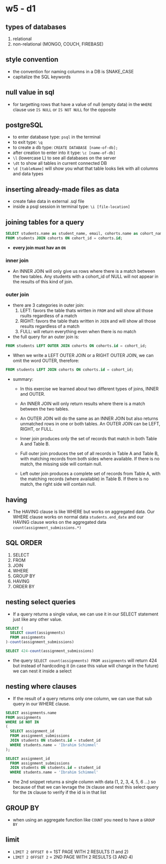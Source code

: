 # w5 - d1

## types of databases
1. relational
2. non-relational (MONGO, COUCH, FIREBASE)

## style convention
* the convention for naming columns in a DB is SNAKE_CASE
* capitalize the SQL keywords

## null value in sql
* for targetting rows that have a value of null (empty data) in the `WHERE` clause use `IS NULL` or `IS NOT NULL` for the opposite

## postgreSQL
* to enter database type: `psql` in the terminal
* to exit type: `\q`
* to create a db type: `CREATE DATABASE [name-of-db];`
* after creation to enter into it type: `\c [name-of-db]`
* `\l` (lowercase L) to see all databases on the server
* `\dt` to show all tables in current connected DB
* `\d [tableName]` will show you what that table looks liek with all columns and data types

## inserting already-made files as data
* create fake data in external .sql file
* inside a psql session in terminal type: `\i [file-location]`

## joining tables for a query
```sql
SELECT students.name as student_name, email, cohorts.name as cohort_name
FROM students JOIN cohorts ON cohort_id = cohorts.id;
```
* <strong>every join must hav an `ON`</strong>
### inner join
* An INNER JOIN will only give us rows where there is a match between the two tables. Any students with a cohort_id of NULL will not appear in the results of this kind of join.
### outer join
* there are 3 categories in outer join:
  1. LEFT: favors the table thats wirtten in `FROM` and will show all those rsults regardless of a match
  2. RIGHT: favors the table thats written in `JOIN` and will show all those results regardless of a match
  3. FULL: will return everything even when there is no match
* the full query for an outer join is:
```sql
FROM students LEFT OUTER JOIN cohorts ON cohorts.id = cohort_id;
```
* When we write a LEFT OUTER JOIN or a RIGHT OUTER JOIN, we can omit the word OUTER, therefore:
```sql
FROM students LEFT JOIN cohorts ON cohorts.id = cohort_id;
```
* summary:
  * In this exercise we learned about two different types of joins, INNER and OUTER.

  * An INNER JOIN will only return results where there is a match between the two tables.

  * An OUTER JOIN will do the same as an INNER JOIN but also returns unmatched rows in one or both tables. An OUTER JOIN can be LEFT, RIGHT, or FULL.

  * Inner join produces only the set of records that match in both Table A and Table B.

  * Full outer join produces the set of all records in Table A and Table B, with matching records from both sides where available. If there is no match, the missing side will contain null.

  * Left outer join produces a complete set of records from Table A, with the matching records (where available) in Table B. If there is no match, the right side will contain null.

## having
* The HAVING clause is like WHERE but works on aggregated data. Our WHERE clause works on normal data `students.end_date` and our HAVING clause works on the aggregated data `count(assignment_submissions.*)`

## SQL ORDER
1. SELECT
2. FROM
3. JOIN
4. WHERE
5. GROUP BY
6. HAVING
7. ORDER BY

## nesting select queries
* If a query returns a single value, we can use it in our SELECT statement just like any other value.

```sql
SELECT (
  SELECT count(assignments)
  FROM assignments
)-count(assignment_submissions)
```

```sql
SELECT 424-count(assignment_submissions)
```

* the query `SELECT count(assignments)
  FROM assignments` will return 424 but instead of hardcoding it (in case this value will change in the future) we can nest it inside a select

## nesting where clauses
* If the result of a query returns only one column, we can use that sub query in our WHERE clause.

```sql
SELECT assignments.name
FROM assignments 
WHERE id NOT IN
(
  SELECT assignment_id
  FROM assignment_submissions
  JOIN students ON students.id = student_id
  WHERE students.name = 'Ibrahim Schimmel'
);
```
```sql
SELECT assignment_id
  FROM assignment_submissions
  JOIN students ON students.id = student_id
  WHERE students.name = 'Ibrahim Schimmel'
```
* the 2nd snippet returns a single column with data (1, 2, 3, 4, 5, 6 ...) so because of that we can levrage the `IN` clause and nest this select query for the `IN` clause to verify if the id is in that list

## GROUP BY
* when using an aggregate function like `COUNT` you need to have a `GROUP BY`

## limit 
* `LIMIT 2 OFFSET 0` = 1ST PAGE WITH 2 RESULTS (1 and 2)
* `LIMIT 2 OFFSET 2` = 2ND PAGE WITH 2 RESULTS (3 AND 4)